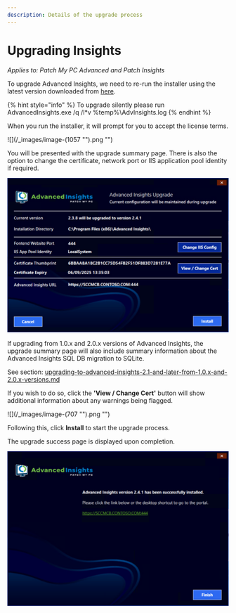 ```yaml
---
description: Details of the upgrade process
---
```


# Upgrading Insights

_Applies to: Patch My PC Advanced and Patch Insights_

To upgrade Advanced Insights, we need to re-run the installer using the latest version downloaded from [here](../download-and-install-insights/).&#x20;

{% hint style="info" %}
To upgrade silently please run AdvancedInsights.exe /q /l\*v %temp%\AdvInsights.log
{% endhint %}

When you run the installer, it will prompt for you to accept the license terms.

![](/_images/image-(1057 "").png "")

You will be presented with the upgrade summary page. There is also the option to change the certificate, network port or IIS application pool identity if required.

![](/_images/vmconnect_1iGyaX71Gh.png "")

If upgrading from 1.0.x and 2.0.x versions of Advanced Insights, the upgrade summary page will also include summary information about the Advanced Insights SQL DB migration to SQLite.

See section: [upgrading-to-advanced-insights-2.1-and-later-from-1.0.x-and-2.0.x-versions.md](upgrading-to-advanced-insights-2.1-and-later-from-1.0.x-and-2.0.x-versions.md "mention")

If you wish to do so, click the **'View / Change Cert'** button will show additional information about any warnings being flagged.

![](/_images/image-(707 "").png "")

Following this, click **Install** to start the upgrade process.

The upgrade success page is displayed upon completion.

![](/_images/vmconnect_CClh8mYcG6.png "")
